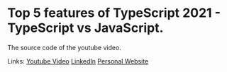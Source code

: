 # Top 5 features of TypeScript 2021 - TypeScript vs JavaScript.

The source code of the youtube video.

Links:
[Youtube Video](https://youtu.be/ENznouAq-JI)
[LinkedIn](https://www.linkedin.com/in/tim-mouskhelichvili/)
[Personal Website](https://timmouskhelichvili.com/)